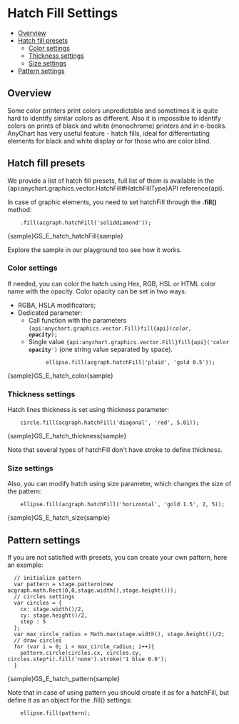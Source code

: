 # Hatch Fill Settings
* [Overview](#overview)
* [Hatch fill presets](#hatch_fill_presets)
    * [Color settings](#color_settings)
    * [Thickness settings](#thickness_settings)
    * [Size settings](#size_settings)
* [Pattern settings](#pattern_settings)

## Overview
Some color printers print colors unpredictable and sometimes it is quite hard to identify similar colors as different. 
Also it is impossible to identify colors on prints of black and white (monochrome) printers and in e-books. 
AnyChart has very useful feature - hatch fills, ideal for differentiating elements for black and white display or for those who are color blind.

## Hatch fill presets
We provide a list of hatch fill presets, full list of them is available in the {api:anychart.graphics.vector.HatchFill#HatchFillType}API reference{api}.

In case of graphic elements, you need to set hatchFill through the **.fill()** method: 
```
    .fill(acgraph.hatchFill('soliddiamond'));
```

{sample}GS\_E\_hatch\_hatchFill{sample}

Explore the sample in our playground too see how it works.

### Color settings

If needed, you can color the hatch using Hex, RGB, HSL or HTML color name with the opacity. Color opacity can be set in two ways:
* RGBA, HSLA modificators;
* Dedicated parameter:
    * Call function with the parameters <code>{api:anychart.graphics.vector.Fill}fill{api}(_color_, _**opacity**_);</code>
    * Single value <code>{api:anychart.graphics.vector.Fill}fill{api}('color **opacity**')</code> (one string value separated by space).

```
            ellipse.fill(acgraph.hatchFill('plaid', 'gold 0.5'));

```

{sample}GS\_E\_hatch\_color{sample}

### Thickness settings
Hatch lines thickness is set using thickness parameter:

```
    circle.fill(acgraph.hatchFill('diagonal', 'red', 5.01));
```

{sample}GS\_E\_hatch\_thickness{sample}

Note that several types of hatchFill don't have stroke to define thickness.

### Size settings
Also, you can modify hatch using size parameter, which changes the size of the pattern:

```
    ellipse.fill(acgraph.hatchFill('horizontal', 'gold 1.5', 2, 5));
```

{sample}GS\_E\_hatch\_size{sample}

## Pattern settings
If you are not satisfied with presets, you can create your own pattern, here an example: 

```
  // initialize pattern
  var pattern = stage.pattern(new acgraph.math.Rect(0,0,stage.width(),stage.height()));
  // circles settings
  var circles = {
    cx: stage.width()/2,
    cy: stage.height()/2,
    step : 5
  };
  var max_circle_radius = Math.max(stage.width(), stage.height())/2;
  // draw circles
  for (var i = 0; i < max_circle_radius; i++){
    pattern.circle(circles.cx, circles.cy, circles.step*i).fill('none').stroke('1 blue 0.9');
  }
```

{sample}GS\_E\_hatch\_pattern{sample}

Note that in case of using pattern you should create it as for a hatchFill, but define it as an object for the .fill() settings:
```
	ellipse.fill(pattern);
```